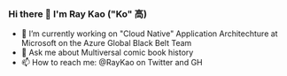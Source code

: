 ### Hi there 👋 I'm Ray Kao ("Ko" 高)

- 🔭 I’m currently working on "Cloud Native" Application Architechture at Microsoft on the Azure Global Black Belt Team 
- 💬 Ask me about Multiversal comic book history
- 📫 How to reach me: @RayKao on Twitter and GH
